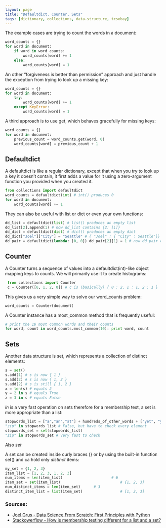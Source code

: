 ```yaml
---
layout: page
title: "Defaultdict, Counter, Sets"
tags: [dictionary, collections, data-structure, tcsobay]
---
```


The example cases are trying to count the words in a document:

```python
word_counts = {}
for word in document:
	if word in word_counts:
		word_counts[word] += 1
	else:
		word_counts[word] = 1
```

An other “forgiveness is better than permission” approach and just handle the exception from trying to look up a missing key:

```python
word_counts = {}
for word in document:
	try:
		word_counts[word] += 1
	except KeyError:
		word_counts[word] = 1
```

A third approach is to use get, which behaves gracefully for missing keys:

```python
word_counts = {}
for word in document:
	previous_count = word_counts.get(word, 0)
	word_counts[word] = previous_count + 1
```

## Defaultdict
A defaultdict is like a regular dictionary, except that when you try to look up a key it doesn’t contain, it first adds a value for it using a zero-argument function you provided when you created it.

```python
from collections import defaultdict
word_counts = defaultdict(int) # int() produces 0
for word in document:
	word_counts[word] += 1
```

They can also be useful with list or dict or even your own functions:

```python
dd_list = defaultdict(list) # list() produces an empty list
dd_list[2].append(1) # now dd_list contains {2: [1]}
dd_dict = defaultdict(dict) # dict() produces an empty dict
dd_dict["Joel"]["City"] = "Seattle" # { "Joel" : { "City" : Seattle"}}
dd_pair = defaultdict(lambda: [0, 0]) dd_pair[2][1] = 1 # now dd_pair contains {2: [0,1]}
```

## Counter

A Counter turns a sequence of values into a defaultdict(int)-like object mapping keys to counts. We will primarily use it to create histograms:
```python
 from collections import Counter
 c = Counter([0, 1, 2, 0]) # c is (basically) { 0 : 2, 1 : 1, 2 : 1 }
```

This gives us a very simple way to solve our word_counts problem:

```python
word_counts = Counter(document)
```

A Counter instance has a most_common method that is frequently useful:
```python
# print the 10 most common words and their counts
for word, count in word_counts.most_common(10): print word, count
```

## Sets

Another data structure is set, which represents a collection of distinct elements:

```python
s = set()
s.add(1) # s is now { 1 }
s.add(2) # s is now { 1, 2 }
s.add(2) # s is still { 1, 2 }
x = len(s) # equals 2
y = 2 in s # equals True
z = 3 in s # equals False
```

*in* is a very fast operation on sets  therefore for a membership test, a set is more
appropriate than a list:

```python
stopwords_list = ["a","an","at"] + hundreds_of_other_words + ["yet", "you"]
"zip" in stopwords_list # False, but have to check every element
stopwords_set = set(stopwords_list)
"zip" in stopwords_set # very fast to check
```

Also *set*

A set can be created inside curly braces {} or by using the built-in function set() and ca hold only *distinct* items:

```python
my_set = {1, 2, 3}
item_list = [1, 2, 3, 1, 2, 3]
num_items = len(item_list)	 					# 6
item_set = set(item_list) 							# {1, 2, 3}
num_distinct_items = len(item_set) 		# 3
distinct_item_list = list(item_set) 				# [1, 2, 3]
```


### Sources:
* [Joel Grus - Data Science From Scratch: First Principles with Python](http://joelgrus.com/2015/04/26/data-science-from-scratch-first-principles-with-python/)
* [Stackowerflow - How is membership testing different for a list and a set?](https://stackoverflow.com/questions/5230522/how-is-membership-testing-different-for-a-list-and-a-set)
